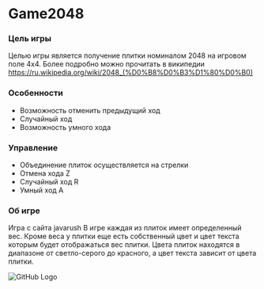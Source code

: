 # Game2048 

### Цель игры

Целью игры является получение плитки номиналом 2048 на игровом поле 4х4. 
Более подробно можно прочитать в википедии https://ru.wikipedia.org/wiki/2048_(%D0%B8%D0%B3%D1%80%D0%B0)

### Особенности

* Возможность отменить предыдущий ход
* Случайный ход
* Возможность умного хода

### Управление

* Объединение плиток осуществляется на стрелки
* Отмена хода Z 
* Случайный ход R
* Умный ход A

### Об игре

Игра с сайта javarush В игре каждая из плиток имеет определенный вес. 
Кроме веса у плитки еще есть собственный цвет и цвет текста 
которым будет отображаться вес плитки. Цвета плиток находятся 
в диапазоне от светло-серого до красного, 
а цвет текста зависит от цвета плитки.






![GitHub Logo]( https://icons.iconarchive.com/icons/alecive/flatwoken/256/Apps-2048-icon.png)
